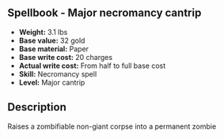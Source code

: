 ## Spellbook - Major necromancy cantrip
- **Weight:** 3.1 lbs
- **Base value:** 32 gold
- **Base material:** Paper
- **Base write cost:** 20 charges
- **Actual write cost:** From half to full base cost
- **Skill:** Necromancy spell
- **Level:** Major cantrip
## Description
Raises a zombifiable non-giant corpse into a permanent zombie
